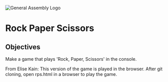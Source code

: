![General Assembly Logo](http://i.imgur.com/ke8USTq.png)

# Rock Paper Scissors

## Objectives

Make a game that plays 'Rock, Paper, Scissors' in the console.

From Elise Kain: This version of the game is played in the browser. After git cloning, open rps.html in a browser to play the game.
